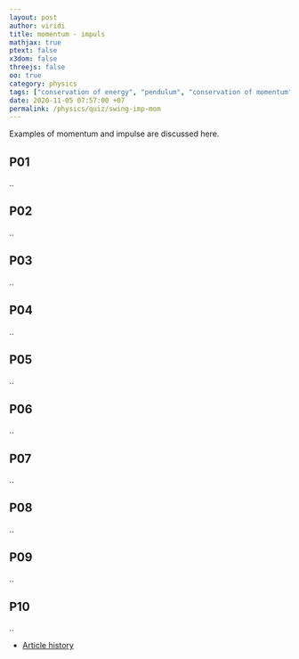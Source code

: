 ```yaml
---
layout: post
author: viridi
title: momentum - impuls
mathjax: true
ptext: false
x3dom: false
threejs: false
oo: true
category: physics
tags: ["conservation of energy", "pendulum", "conservation of momentum", "impulse", "elastic collision"]
date: 2020-11-05 07:57:00 +07
permalink: /physics/quiz/swing-imp-mom
---
```

Examples of momentum and impulse are discussed here.

## P01
..


## P02
..


## P03
..


## P04
..


## P05
..


## P06
..


## P07
..


## P08
..


## P09
..


## P10
..

+ [Article history](https://github.com/butiran/butiran.github.io/commits/master/_posts/phys/quiz/2020-11-05-momentum-impulse.md)
